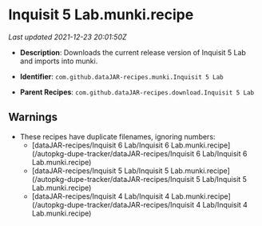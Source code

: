 # Inquisit 5 Lab.munki.recipe

_Last updated 2021-12-23 20:01:50Z_

- **Description**: Downloads the current release version of Inquisit 5 Lab and imports into munki.

- **Identifier**: `com.github.dataJAR-recipes.munki.Inquisit 5 Lab`

- **Parent Recipes**: `com.github.dataJAR-recipes.download.Inquisit 5 Lab`


## Warnings

- These recipes have duplicate filenames, ignoring numbers:
    - [dataJAR-recipes/Inquisit 6 Lab/Inquisit 6 Lab.munki.recipe](/autopkg-dupe-tracker/dataJAR-recipes/Inquisit 6 Lab/Inquisit 6 Lab.munki.recipe)
    - [dataJAR-recipes/Inquisit 5 Lab/Inquisit 5 Lab.munki.recipe](/autopkg-dupe-tracker/dataJAR-recipes/Inquisit 5 Lab/Inquisit 5 Lab.munki.recipe)
    - [dataJAR-recipes/Inquisit 4 Lab/Inquisit 4 Lab.munki.recipe](/autopkg-dupe-tracker/dataJAR-recipes/Inquisit 4 Lab/Inquisit 4 Lab.munki.recipe)